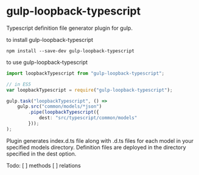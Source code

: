 gulp-loopback-typescript
========================

Typescript definition file generator plugin for gulp.

to install gulp-loopback-typescript
```shell
npm install --save-dev gulp-loopback-typescript
```

to use gulp-loopback-typescript
```typescript
import loopbackTypescript from "gulp-loopback-typescript";

// in ES5
var loopbackTypescript = require("gulp-loopback-typescript");

gulp.task("loopbackTypescript", () =>
    gulp.src("common/models/*json")
        .pipe(loopbackTypescript({
            dest: "src/typescript/common/models"
        }));
);
```

Plugin generates index.d.ts file along with .d.ts files for each model
in your specified models directory. Definition files are deployed in the 
directory specified in the dest option.

Todo:
[ ] methods
[ ] relations